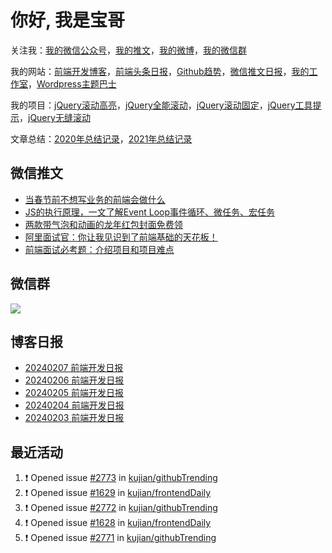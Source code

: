 
# 你好, 我是宝哥

关注我：[我的微信公众号](https://open.weixin.qq.com/qr/code?username=caibaojian_com)，[我的推文](https://weixin.qdkfweb.cn/)，[我的微博](https://weibo.com/kujian)，[我的微信群](https://qdkfweb.cn/go/weixinqun)

我的网站：[前端开发博客](https://qdkfweb.cn/)，[前端头条日报](https://toutiao.qdkfweb.cn/)，[Github趋势](https://github.qdkfweb.cn/)，[微信推文日报](https://weixin.qdkfweb.cn/)，[我的工作室](https://diy.qdkfweb.cn/)，[Wordpress主题巴士](https://wp.qdkfweb.cn/)

我的项目：[jQuery滚动高亮](https://github.com/kujian/scrollHighlight)，[jQuery全能滚动](https://github.com/kujian/power-slider)，[jQuery滚动固定](https://github.com/kujian/scrollfix)，[jQuery工具提示](https://github.com/kujian/tooltip)，[jQuery无缝滚动](http://github.com/kujian/scrollForever)

文章总结：[2020年总结记录](https://mp.weixin.qq.com/s/u0YW8BFWYLquVauhHrkSMQ)，[2021年总结记录](https://mp.weixin.qq.com/s/zMnxIpxMdDrIyuLxHRnSPw)


## 微信推文

<!-- BLOG-POST-LIST:START -->
- [当春节前不想写业务的前端会做什么](https://weixin.qdkfweb.cn/40275.html)
- [JS的执行原理，一文了解Event Loop事件循环、微任务、宏任务](https://weixin.qdkfweb.cn/40249.html)
- [两款带气泡和动画的龙年红包封面免费领](https://weixin.qdkfweb.cn/40185.html)
- [阿里面试官：你让我见识到了前端基础的天花板！](https://weixin.qdkfweb.cn/40155.html)
- [前端面试必考题：介绍项目和项目难点](https://weixin.qdkfweb.cn/40111.html)
<!-- BLOG-POST-LIST:END -->

## 微信群

![](https://qdkfweb.cn/d/uploads/2023/12/wechat.png?d=20240112)

## 博客日报

<!-- DAILY:START -->
- [20240207 前端开发日报](https://qdkfweb.cn/fe-daily-20240207.html)
- [20240206 前端开发日报](https://qdkfweb.cn/fe-daily-20240206.html)
- [20240205 前端开发日报](https://qdkfweb.cn/fe-daily-20240205.html)
- [20240204 前端开发日报](https://qdkfweb.cn/fe-daily-20240204.html)
- [20240203 前端开发日报](https://qdkfweb.cn/fe-daily-20240203.html)
<!-- DAILY:END -->


## 最近活动

<!--START_SECTION:activity-->
1. ❗ Opened issue [#2773](https://github.com/kujian/githubTrending/issues/2773) in [kujian/githubTrending](https://github.com/kujian/githubTrending)
2. ❗ Opened issue [#1629](https://github.com/kujian/frontendDaily/issues/1629) in [kujian/frontendDaily](https://github.com/kujian/frontendDaily)
3. ❗ Opened issue [#2772](https://github.com/kujian/githubTrending/issues/2772) in [kujian/githubTrending](https://github.com/kujian/githubTrending)
4. ❗ Opened issue [#1628](https://github.com/kujian/frontendDaily/issues/1628) in [kujian/frontendDaily](https://github.com/kujian/frontendDaily)
5. ❗ Opened issue [#2771](https://github.com/kujian/githubTrending/issues/2771) in [kujian/githubTrending](https://github.com/kujian/githubTrending)
<!--END_SECTION:activity-->
